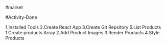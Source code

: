 #market

#Activity-Done

1.Installed Tools
2.Create React App
3.Create Git Repsitory
5.List Products
1.Create products Array
2.Add Product Images
3.Render Products
4.Style Products
